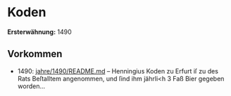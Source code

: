 # Koden

**Ersterwähnung:** 1490

## Vorkommen
- 1490: [jahre/1490/README.md](../jahre/1490/README.md) – Henningius Koden zu Erfurt iſ zu des Rats
Beſtalltem angenommen, und ſind ihm jährli<h 3 Faß
Bier gegeben worden...
